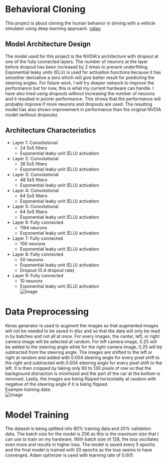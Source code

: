 # Behavioral Cloning
This project is about cloning the human behavior in driving with a vehicle simulator using deep learning approach. [video](https://youtu.be/81VxK49Cers)

## Model Architecture Design
The model used for this project is the NVDIA's architecture with dropout at one of the fully connected layers. The number of neurons at the layer before dropout has been increased by 2 times to prevent underfitting. Exponential leaky units (ELU) is used for activation functions because it has smoother derivative a zero which will give better result for predicting the steering angles. For future work, I will try deeper network to improve the performance but for now, this is what my current hardware can handle. I have also tried using dropouts without increasing the number of neurons and it resulted in poorer performance. This shows that the performance will probably improve if more neurons and dropouts are used. The resulting model has also shown improvement in performance than the original NVDIA model (without dropouts).

## Architecture Characteristics
- Layer 1: Convolutional
    - 24 5x5 filters
    - Exponential leaky unit (ELU) activation
- Layer 2: Convolutional
    - 36 5x5 filters
    - Exponential leaky unit (ELU) activation
- Layer 3: Convolutional
    - 48 5x5 filters
    - Exponential leaky unit (ELU) activation
- Layer 4: Convolutional
    - 64 5x5 filters
    - Exponential leaky unit (ELU) activation
- Layer 5: Convolutional
    - 64 5x5 filters
    - Exponential leaky unit (ELU) activation
- Layer 6: Fully connected
    - 1164 neurons
    - Exponential leaky unit (ELU) activation
- Layer 7: Fully connected
    - 100 neurons
    - Exponential leaky unit (ELU) activation
- Layer 8: Fully connected
    - 50 neurons
    - Exponential leaky unit (ELU) activation
    - Dropout (0.4 dropout rate)
- Layer 9: Fully connected
    - 10 neurons
    - Exponential leaky unit (ELU) activation
<br>![image](https://github.com/yongkiat94/CarND-Behavioral-Cloning/blob/master/model.png)

# Data Preprocessing
Keras generator is used to augment the images so that augmented images will not be needed to be saved in disc and so that the data will only be read in by batches and not all at once.
For every images, the center, left, or right camera image will be selected at random. For left camera image, 0.25 will be added to the steering angle while for the right camera image, 0.25 will be subtracted from the steering angle.
The images are shifted to the left or right at random and added with 0.004 steering angle for every pixel shift to the right and subtracted with 0.004 steering angle for every pixel shift to the left.
It is then cropped by taking only 60 to 130 pixels of row so that the background distraction is minimized and the part of the car at the bottom is removed.
Lastly, the images are being flipped horizontally at random with negative of the steering angle if it is being flipped.
<br>Example training data:
<br>![image](https://github.com/yongkiat94/CarND-Behavioral-Cloning/blob/master/example.jpg)

# Model Training
The dataset is being splitted into 80% training data and 20% validation data.
The batch size for the model is 256 as this is the maximum size that I can use to train on my hardware. With batch size of 128, the loss oscillates even more and results in higher loss. The model is saved every 5 epochs and the final model is trained with 20 epochs as the loss seems to have converged.
Adam optimizer is used with learning rate of 0.001.